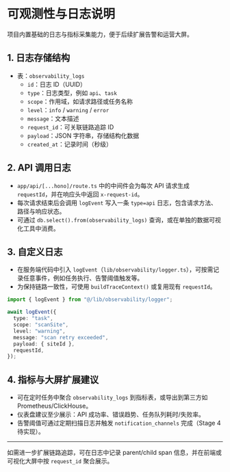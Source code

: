 # 可观测性与日志说明

项目内置基础的日志与指标采集能力，便于后续扩展告警和运营大屏。

## 1. 日志存储结构

- 表：`observability_logs`
  - `id`：日志 ID（UUID）
  - `type`：日志类型，例如 `api`、`task`
  - `scope`：作用域，如请求路径或任务名称
  - `level`：`info` / `warning` / `error`
  - `message`：文本描述
  - `request_id`：可关联链路追踪 ID
  - `payload`：JSON 字符串，存储结构化数据
  - `created_at`：记录时间（秒级）

## 2. API 调用日志

- `app/api/[...hono]/route.ts` 中的中间件会为每次 API 请求生成 `requestId`，并在响应头中返回 `x-request-id`。
- 每次请求结束后会调用 `logEvent` 写入一条 `type=api` 日志，包含请求方法、路径与响应状态。
- 可通过 `db.select().from(observability_logs)` 查询，或在单独的数据可视化工具中消费。

## 3. 自定义日志

- 在服务端代码中引入 `logEvent`（`lib/observability/logger.ts`），可按需记录任意事件，例如任务执行、告警阈值触发等。
- 为保持链路一致性，可使用 `buildTraceContext()` 或复用现有 `requestId`。

```ts
import { logEvent } from "@/lib/observability/logger";

await logEvent({
  type: "task",
  scope: "scanSite",
  level: "warning",
  message: "scan retry exceeded",
  payload: { siteId },
  requestId,
});
```

## 4. 指标与大屏扩展建议

- 可在定时任务中聚合 `observability_logs` 到指标表，或导出到第三方如 Prometheus/ClickHouse。
- 仪表盘建议至少展示：API 成功率、错误趋势、任务队列耗时/失败率。
- 告警阈值可通过定期扫描日志并触发 `notification_channels` 完成（Stage 4 待实现）。

---

如需进一步扩展链路追踪，可在日志中记录 parent/child span 信息，并在前端或可视化大屏中按 `request_id` 聚合展示。
